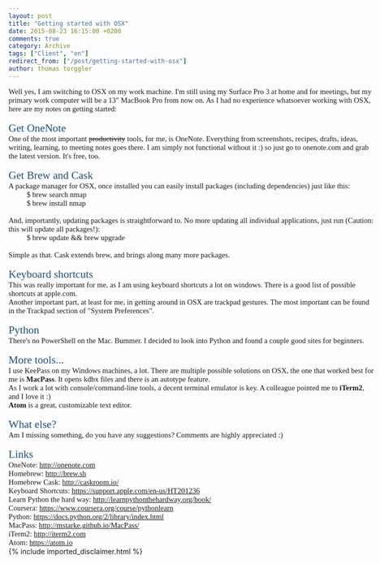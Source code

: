 ```yaml
---
layout: post
title: "Getting started with OSX"
date: 2015-08-23 16:15:00 +0200
comments: true
category: Archive
tags: ["Client", "en"]
redirect_from: ["/post/getting-started-with-osx"]
author: thomas torggler
---
```

<!-- more -->
<div style="direction:ltr;border-width:100%">

<div style="direction:ltr;margin-top:0in;margin-left:0in;width:7.525in">

<div style="direction:ltr;margin-top:0in;margin-left:0in;width:7.525in">

<p style="margin:0in;font-family:Calibri;font-size:11.0pt">Well yes, I am
switching to OSX on my work machine. I'm still using my Surface Pro 3 at home
and for meetings, but my primary work computer will be a 13" MacBook Pro
from now on. As I had no experience whatsoever working with OSX, here are my
notes on getting started:</p>

<p style="margin:0in;font-family:Calibri;font-size:11.0pt">&nbsp;</p>

<p style="margin:0in;font-family:Calibri;font-size:16.0pt;color:#1E4E79">Get
OneNote</p>

<p style="margin:0in;font-family:Calibri;font-size:11.0pt">One of the most
important <span style="text-decoration:line-through">productivity</span> tools,
for me, is OneNote. Everything from screenshots, recipes, drafts, ideas,
writing, learning, to meeting notes goes there. I am simply not functional
without it :) so just go to onenote.com and grab the latest version. It's free,
too.</p>

<p style="margin:0in;font-family:Calibri;font-size:11.0pt">&nbsp;</p>

<p style="margin:0in;font-family:Calibri;font-size:16.0pt;color:#1E4E79">Get
Brew and Cask</p>

<p style="margin:0in;font-family:Calibri;font-size:11.0pt">A package manager
for OSX, once installed you can easily install packages (including
dependencies) just like this:</p>

<p style="margin:0in;margin-left:.375in;font-family:Calibri;font-size:11.0pt">$
brew search nmap</p>

<p style="margin:0in;margin-left:.375in;font-family:Calibri;font-size:11.0pt">$
brew install nmap</p>

<p style="margin:0in;margin-left:.375in;font-family:Calibri;font-size:11.0pt">&nbsp;</p>

<p style="margin:0in;font-family:Calibri;font-size:11.0pt">And, importantly,
updating packages is straightforward to. No more updating all individual
applications, just run (Caution: this will update all packages!):</p>

<p style="margin:0in;margin-left:.375in;font-family:Calibri;font-size:11.0pt">$
brew update &amp;&amp; brew upgrade </p>

<p style="margin:0in;margin-left:.375in;font-family:Calibri;font-size:11.0pt">&nbsp;</p>

<p style="margin:0in;font-family:Calibri;font-size:11.0pt">Simple as that. Cask
extends brew, and brings along many more packages.</p>

<p style="margin:0in;font-family:Calibri;font-size:11.0pt">&nbsp;</p>

<p style="margin:0in;font-family:Calibri;font-size:16.0pt;color:#1E4E79">Keyboard
shortcuts</p>

<p style="margin:0in;font-family:Calibri;font-size:11.0pt">This was really
important for me, as I am using keyboard shortcuts a lot on windows. There is a
good list of possible shortcuts at apple.com.</p>

<p style="margin:0in;font-family:Calibri;font-size:11.0pt">Another important
part, at least for me, in getting around in OSX are trackpad gestures. The most
important can be found in the Trackpad section of "System
Preferences".</p>

<p style="margin:0in;font-family:Calibri;font-size:11.0pt">&nbsp;</p>

<p style="margin:0in;font-family:Calibri;font-size:16.0pt;color:#1E4E79">Python</p>

<p style="margin:0in;font-family:Calibri;font-size:11.0pt">There's no
PowerShell on the Mac. Bummer. I decided to look into Python and found a couple
good sites for beginners.</p>

<p style="margin:0in;font-family:Calibri;font-size:11.0pt">&nbsp;</p>

<p style="margin:0in;font-family:Calibri;font-size:16.0pt;color:#1E4E79">More
tools...</p>

<p style="margin:0in;font-family:Calibri;font-size:11.0pt">I use KeePass on my
Windows machines, a lot. There are multiple possible solutions on OSX, the one
that worked best for me is <span style="font-weight:bold">MacPass</span>. It
opens kdbx files and there is an autotype feature.</p>

<p style="margin:0in;font-family:Calibri;font-size:11.0pt">As I work a lot with
console/command-line tools, a decent terminal emulator is key. A colleague
pointed me to <span style="font-weight:bold">iTerm2</span>, and I love it :)</p>

<p style="margin:0in;font-family:Calibri;font-size:11.0pt"><span style="font-weight:bold">Atom</span> is a great, customizable text editor.</p>

<p style="margin:0in;font-family:Calibri;font-size:11.0pt">&nbsp;</p>

<p style="margin:0in;font-family:Calibri;font-size:16.0pt;color:#1E4E79">What
else?</p>

<p style="margin:0in;font-family:Calibri;font-size:11.0pt">Am I missing
something, do you have any suggestions? Comments are highly appreciated :) </p>

<p style="margin:0in;font-family:Calibri;font-size:11.0pt">&nbsp;</p>

<p style="margin:0in;font-family:Calibri;font-size:16.0pt;color:#1E4E79">Links</p><p style="margin:0in;font-family:Calibri;font-size:11.0pt">OneNote: <a href="http://onenote.com">http://onenote.com</a></p><p style="margin:0in;font-family:Calibri;font-size:11.0pt">Homebrew: <a href="http://brew.sh">http://brew.sh</a></p><p style="margin:0in;font-family:Calibri;font-size:11.0pt">Homebrew Cask: <a href="http://caskroom.io/">http://caskroom.io/</a></p><p style="margin:0in;font-family:Calibri;font-size:11.0pt">Keyboard Shortcuts: <a href="https://support.apple.com/en-us/HT201236">https://support.apple.com/en-us/HT201236</a></p><p style="margin:0in;font-family:Calibri;font-size:11.0pt">Learn Python the
hard way: <a href="http://learnpythonthehardway.org/book/">http://learnpythonthehardway.org/book/</a></p><p style="margin:0in;font-family:Calibri;font-size:11.0pt">Coursera: <a href="https://www.coursera.org/course/pythonlearn">https://www.coursera.org/course/pythonlearn</a></p><p style="margin:0in;font-family:Calibri;font-size:11.0pt">Python: <a href="https://docs.python.org/2/library/index.html">https://docs.python.org/2/library/index.html</a></p><p style="margin:0in;font-family:Calibri;font-size:11.0pt">MacPass: <a href="http://mstarke.github.io/MacPass/">http://mstarke.github.io/MacPass/</a></p><p style="margin:0in;font-family:Calibri;font-size:11.0pt" lang="de">iTerm2: <a href="http://iterm2.com">http://iterm2.com</a></p><p style="margin:0in;font-family:Calibri;font-size:16.0pt;color:#1E4E79">



















</p><p style="margin:0in;font-family:Calibri;font-size:11.0pt" lang="de">Atom: <a href="https://atom.io">https://atom.io</a></p>

</div>

</div>

</div>
{% include imported_disclaimer.html %}

